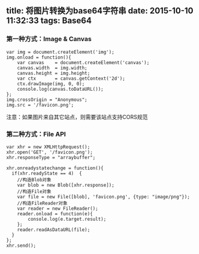 title: 将图片转换为base64字符串
date: 2015-10-10 11:32:33
tags: Base64
---
### 第一种方式：Image & Canvas

    var img = document.createElement('img');
    img.onload = function(){
        var canvas    = document.createElement('canvas');
        canvas.width  = img.width;
        canvas.height = img.height;
        var ctx       = canvas.getContext('2d');
        ctx.drawImage(img, 0, 0);
        console.log(canvas.toDataURL());
    };
    img.crossOrigin = "Anonymous";
    img.src = '/favicon.png';

注意：如果图片来自其它站点，则需要该站点支持CORS规范

### 第二种方式：File API

    var xhr = new XMLHttpRequest();
    xhr.open('GET', '/favicon.png');
    xhr.responseType = "arraybuffer";

    xhr.onreadystatechange = function(){
      if(xhr.readyState == 4)  {
        //构造Blob对象
        var blob = new Blob([xhr.response]);
        //构造File对象
        var file = new File([blob], 'favicon.png', {type: "image/png"});
        //构造FileReader对象
        var reader = new FileReader();
        reader.onload = function(e){
            console.log(e.target.result);
        };
        reader.readAsDataURL(file);
      }
    };
    xhr.send();